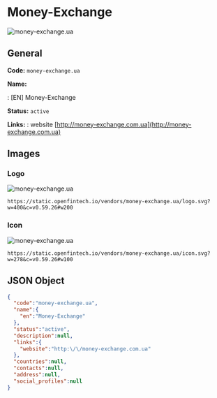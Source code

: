 
# Money-Exchange 
![money-exchange.ua](https://static.openfintech.io/vendors/money-exchange.ua/logo.svg?w=400&c=v0.59.26#w200)  

## General 
 
**Code:** `money-exchange.ua` 
 
**Name:** 
 
:	[EN] Money-Exchange 
 
**Status:** `active` 
 
**Links:** 
: website [http://money-exchange.com.ua](http://money-exchange.com.ua) 
 

## Images 

### Logo 
 
![money-exchange.ua](https://static.openfintech.io/vendors/money-exchange.ua/logo.svg?w=400&c=v0.59.26#w200)  

```
https://static.openfintech.io/vendors/money-exchange.ua/logo.svg?w=400&c=v0.59.26#w200
```  

### Icon 
 
![money-exchange.ua](https://static.openfintech.io/vendors/money-exchange.ua/icon.svg?w=278&c=v0.59.26#w100)  

```
https://static.openfintech.io/vendors/money-exchange.ua/icon.svg?w=278&c=v0.59.26#w100
```  

## JSON Object 

```json
{
  "code":"money-exchange.ua",
  "name":{
    "en":"Money-Exchange"
  },
  "status":"active",
  "description":null,
  "links":{
    "website":"http:\/\/money-exchange.com.ua"
  },
  "countries":null,
  "contacts":null,
  "address":null,
  "social_profiles":null
}
```  
